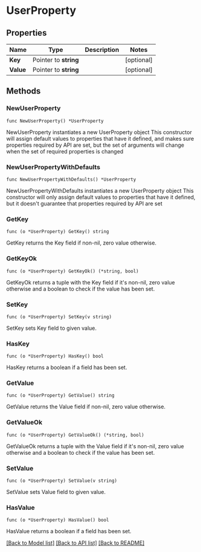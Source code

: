 # UserProperty

## Properties

Name | Type | Description | Notes
------------ | ------------- | ------------- | -------------
**Key** | Pointer to **string** |  | [optional] 
**Value** | Pointer to **string** |  | [optional] 

## Methods

### NewUserProperty

`func NewUserProperty() *UserProperty`

NewUserProperty instantiates a new UserProperty object
This constructor will assign default values to properties that have it defined,
and makes sure properties required by API are set, but the set of arguments
will change when the set of required properties is changed

### NewUserPropertyWithDefaults

`func NewUserPropertyWithDefaults() *UserProperty`

NewUserPropertyWithDefaults instantiates a new UserProperty object
This constructor will only assign default values to properties that have it defined,
but it doesn't guarantee that properties required by API are set

### GetKey

`func (o *UserProperty) GetKey() string`

GetKey returns the Key field if non-nil, zero value otherwise.

### GetKeyOk

`func (o *UserProperty) GetKeyOk() (*string, bool)`

GetKeyOk returns a tuple with the Key field if it's non-nil, zero value otherwise
and a boolean to check if the value has been set.

### SetKey

`func (o *UserProperty) SetKey(v string)`

SetKey sets Key field to given value.

### HasKey

`func (o *UserProperty) HasKey() bool`

HasKey returns a boolean if a field has been set.

### GetValue

`func (o *UserProperty) GetValue() string`

GetValue returns the Value field if non-nil, zero value otherwise.

### GetValueOk

`func (o *UserProperty) GetValueOk() (*string, bool)`

GetValueOk returns a tuple with the Value field if it's non-nil, zero value otherwise
and a boolean to check if the value has been set.

### SetValue

`func (o *UserProperty) SetValue(v string)`

SetValue sets Value field to given value.

### HasValue

`func (o *UserProperty) HasValue() bool`

HasValue returns a boolean if a field has been set.


[[Back to Model list]](../README.md#documentation-for-models) [[Back to API list]](../README.md#documentation-for-api-endpoints) [[Back to README]](../README.md)


